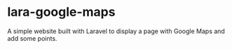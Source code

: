 # lara-google-maps
A simple website built with Laravel to display a page with Google Maps and add some points.
